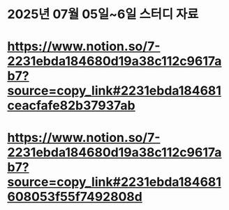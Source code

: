 # 2025년 07월 05일~6일 스터디 자료

# https://www.notion.so/7-2231ebda184680d19a38c112c9617ab7?source=copy_link#2231ebda184681ceacfafe82b37937ab
# https://www.notion.so/7-2231ebda184680d19a38c112c9617ab7?source=copy_link#2231ebda184681608053f55f7492808d
